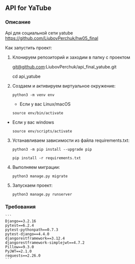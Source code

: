 ## API for YaTube

### Описание
Api для социальной сети yatube https://github.com/LiubovPerchuk/hw05_final

Как запустить проект:

1. Клонируем репозиторий и заходим в папку с проектом
   
    git@github.com:LiubovPerchuk/api_final_yatube.git
    
    
    cd api_yatube
    
2. Создаем и активируем виртуальное окружение:
    ```
    python3 -m venv env
    ```
    * Если у вас Linux/macOS

    ```
    source env/bin/activate
    ```

* Если у вас windows

    ```
    source env/scripts/activate
    ```

3. Устанавливаем зависимости из файла requirements.txt:
    ```
    python3 -m pip install --upgrade pip
    ```
    ```
    pip install -r requirements.txt
    ```

4. Выполняем миграции:
    ```
    python3 manage.py migrate
    ```

5. Запускаем проект:

    ```
    python3 manage.py runserver
    ```
### Требования
    ```
    Django==3.2.16
    pytest==6.2.4
    pytest-pythonpath==0.7.3
    pytest-django==4.4.0
    djangorestframework==3.12.4
    djangorestframework-simplejwt==4.7.2
    Pillow==9.3.0
    PyJWT==2.1.0
    requests==2.26.0
    ```
